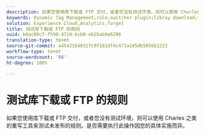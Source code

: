```yaml
---
description: 如果您使用库下载或 FTP 交付，或者您没有测试环境，则可以使用 Charles 之类的重写工具来测试未发布的规则。是否需要执行此操作因您的具体实施而异。
keywords: Dynamic Tag Management;rule;switcher plugin;libray download;ftp;rewrite tool;test unpublished rules;test rules;debug rule;charles
solution: Experience Cloud,Analytics,Target
title: 测试库下载或 FTP 的规则
uuid: b6ac09c7-f590-4710-bcb0-eb2bab9e6296
translation-type: tm+mt
source-git-commit: a4542164031fc9f181dfdc471a1d54b5056b1223
workflow-type: tm+mt
source-wordcount: '88'
ht-degree: 100%

---
```



# 测试库下载或 FTP 的规则

如果您使用库下载或 FTP 交付，或者您没有测试环境，则可以使用 Charles 之类的重写工具来测试未发布的规则。是否需要执行此操作因您的具体实施而异。

